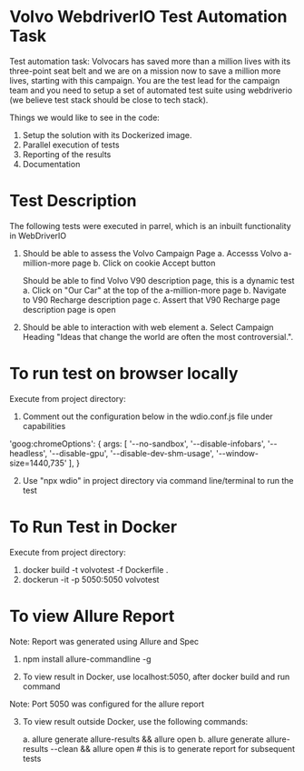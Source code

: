 # Volvo WebdriverIO Test Automation Task

Test automation task:  Volvocars has saved more than a million lives with its three-point seat belt and we are on a mission now to save a million more lives, starting with this campaign. You are the test lead for the campaign team and you need to setup a set of automated test suite using webdriverio (we believe test stack should be close to tech stack).  

Things we would like to see in the code:  
1. Setup the solution with its Dockerized image. 
2. Parallel execution of tests  
3. Reporting of the results  
4. Documentation 

# Test Description

The following tests were executed in parrel, which is an inbuilt functionality in WebDriverIO

1. Should be able to assess the Volvo Campaign Page
   a. Accesss Volvo a-million-more page
   b. Click on cookie Accept button

   Should be able to find Volvo V90 description page, this is a dynamic test
   a. Click on "Our Car" at the top of the a-million-more page 
   b. Navigate to V90 Recharge description page
   c. Assert that V90 Recharge page description page is open

2. Should be able to interaction with web element
   a. Select Campaign Heading "Ideas that change the world are often the most controversial.". 


# To run test on browser locally 

Execute from project directory:
1. Comment out the configuration below in the wdio.conf.js file under capabilities

'goog:chromeOptions': {
            args: [
                '--no-sandbox',
                '--disable-infobars',
                '--headless',
                '--disable-gpu',
                '--disable-dev-shm-usage',
                '--window-size=1440,735'
            ],
        }

2. Use "npx wdio" in project directory via command line/terminal to run the test

# To Run Test in Docker
Execute from project directory: 
1. docker build -t volvotest -f Dockerfile . 
2. dockerun -it -p 5050:5050 volvotest

# To view Allure Report

Note: Report was generated using Allure and Spec
1. npm install allure-commandline -g

2. To view result in Docker, use localhost:5050, after docker build and run command  

Note: Port 5050 was configured for the allure report

3. To view result outside Docker, use the following commands:

   a. allure generate allure-results && allure open
   b. allure generate allure-results --clean && allure open   # this is to generate report for subsequent tests

 
